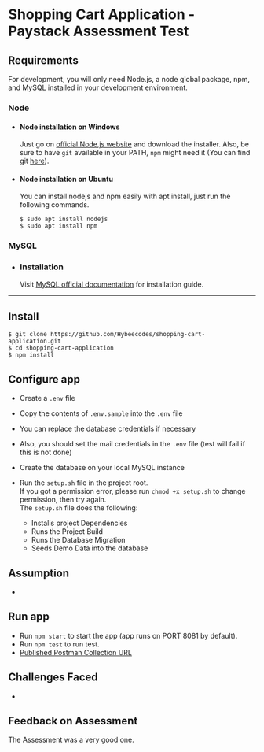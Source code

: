 # Shopping Cart Application - Paystack Assessment Test

## Requirements

For development, you will only need Node.js, a node global package, npm, and MySQL installed in your development environment.

### Node
- #### Node installation on Windows

  Just go on [official Node.js website](https://nodejs.org/) and download the installer.
  Also, be sure to have `git` available in your PATH, `npm` might need it (You can find git [here](https://git-scm.com/)).

- #### Node installation on Ubuntu

  You can install nodejs and npm easily with apt install, just run the following commands.

      $ sudo apt install nodejs
      $ sudo apt install npm

### MySQL
- ### Installation
  
  Visit [MySQL official documentation](https://dev.mysql.com/doc/mysql-installer/en/) for installation guide.
---

## Install

    $ git clone https://github.com/Hybeecodes/shopping-cart-application.git
    $ cd shopping-cart-application
    $ npm install

## Configure app
- Create a ```.env``` file
- Copy the contents of ```.env.sample``` into the ```.env``` file
- You can replace the database credentials if necessary
- Also, you should set the mail credentials in the ```.env``` file (test will fail if this is not done)
- Create the database on your local MySQL instance
- Run the ````setup.sh```` file in the project root. \
If you got a permission error, please run ```chmod +x setup.sh``` to change permission, then try again.\
The ```setup.sh``` file does the following: 

   - Installs project Dependencies
  - Runs the Project Build
  - Runs the Database Migration
  - Seeds Demo Data into the database


## Assumption
*


## Run app

- Run ```npm start``` to start the app (app runs on PORT 8081 by default).
- Run ```npm test``` to run test.
- [Published Postman Collection URL]()

## Challenges Faced
- 

## Feedback on Assessment
The Assessment was a very good one. 